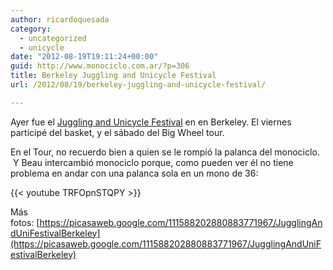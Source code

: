 ```yaml
---
author: ricardoquesada
category:
  - uncategorized
  - unicycle
date: "2012-08-19T19:11:24+00:00"
guid: http://www.monociclo.com.ar/?p=306
title: Berkeley Juggling and Unicycle Festival
url: /2012/08/19/berkeley-juggling-and-unicycle-festival/

---
```

Ayer fue el [Juggling and Unicycle Festival](http://berkeleyjuggling.org/festival2012/) en en Berkeley. El viernes participé del basket, y el sábado del Big Wheel tour.

En el Tour, no recuerdo bien a quien se le rompió la palanca del monociclo.  Y Beau intercambió monociclo porque, como pueden ver él no tiene problema en andar con una palanca sola en un mono de 36:

{{< youtube TRFOpnSTQPY >}}

Más fotos: [https://picasaweb.google.com/111588202880883771967/JugglingAndUniFestivalBerkeley](https://picasaweb.google.com/111588202880883771967/JugglingAndUniFestivalBerkeley)
